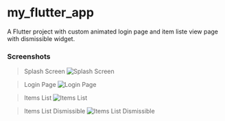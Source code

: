 # my_flutter_app

A Flutter project with custom animated login page and item liste view page with dismissible widget.

### Screenshots

> Splash Screen
![Splash Screen](/images/screenshots/splash_screen.jpeg)

> Login Page
![Login Page](/images/screenshots/login_page.jpeg)

> Items List
![Items List](/images/screenshots/items_list.jpeg)

> Items List Dismissible
![Items List Dismissible](/images/screenshots/items_list_dissmissible.jpeg)